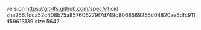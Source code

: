 version https://git-lfs.github.com/spec/v1
oid sha256:1dca52c408b75a857606279f7d749c8068569255d04820ae5dfc911d59613139
size 5642
